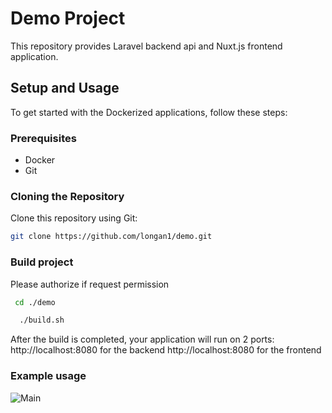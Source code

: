 # Demo Project

This repository provides  Laravel backend api and Nuxt.js frontend application.

## Setup and Usage

To get started with the Dockerized applications, follow these steps:

### Prerequisites

- Docker
- Git

### Cloning the Repository

Clone this repository using Git:

```bash
git clone https://github.com/longan1/demo.git
```
### Build project

Please authorize if request permission

```bash
 cd ./demo
```
```bash
  ./build.sh
```

After the build is completed, your application will run on 2 ports:
http://localhost:8080 for the backend
http://localhost:8080 for the frontend

### Example usage

![Main](https://i.imgur.com/9VxCm6S.png)
